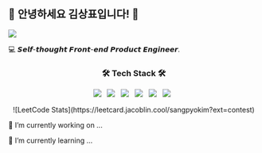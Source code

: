 ## 👋 안녕하세요 김상표입니다! 🎺
<img align='center' src='https://ifh.cc/g/PltoRa.jpg'/>


:computer: 𝙎𝙚𝙡𝙛-𝙩𝙝𝙤𝙪𝙜𝙝𝙩 𝙁𝙧𝙤𝙣𝙩-𝙚𝙣𝙙 𝙋𝙧𝙤𝙙𝙪𝙘𝙩 𝙀𝙣𝙜𝙞𝙣𝙚𝙚𝙧.
<h3 align="center"><b>🛠 Tech Stack 🛠</b></h3>

<p align="center">
  <img src="https://img.shields.io/badge/HTML5-E34F26?style=flat-square&logo=HTML5&logoColor=white"/></a> &nbsp
  <img src="https://img.shields.io/badge/CSS3-1572B6?style=flat-square&logo=CSS3&logoColor=white"/></a> &nbsp
  <img src="https://img.shields.io/badge/JavaScript-F7DF1E?style=flat-square&logo=JavaScript&logoColor=white"/></a> &nbsp
   <img src="https://img.shields.io/badge/TypeScript-3178C6?style=flat-square&logo=TypeScript&logoColor=white"/></a> &nbsp
  <img src="https://img.shields.io/badge/React-282C34?style=flat-square&logo=React&logoColor=#161b22"/></a> &nbsp
  <img src="https://img.shields.io/badge/Firebase-039BE5?style=flat-square&logo=Firebase&logoColor=white"/></a> &nbsp
</p>
<p align="center" >
  ![LeetCode Stats](https://leetcard.jacoblin.cool/sangpyokim?ext=contest)
</p>


🔭 I’m currently working on ...

🌱 I’m currently learning ...
<!--
**sangpyokim/sangpyokim** is a ✨ _special_ ✨ repository because its `README.md` (this file) appears on your GitHub profile.

Here are some ideas to get you started:

- 🔭 I’m currently working on ...
- 🌱 I’m currently learning ...
- 👯 I’m looking to collaborate on ...
- 🤔 I’m looking for help with ...
- 💬 Ask me about ...
- 📫 How to reach me: ...
- 😄 Pronouns: ...
- ⚡ Fun fact: ...
-->
